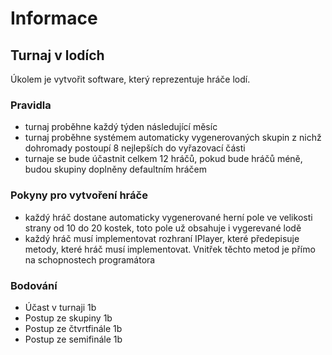 # Informace
## Turnaj v lodích
Úkolem je vytvořit software, který reprezentuje hráče lodí.

### Pravidla
* turnaj proběhne každý týden následující měsíc
* turnaj proběhne systémem automaticky vygenerovaných skupin z nichž dohromady postoupí 8 nejlepších do vyřazovací části
* turnaje se bude účastnit celkem 12 hráčů, pokud bude hráčů méně, budou skupiny doplněny defaultním hráčem

### Pokyny pro vytvoření hráče
* každý hráč dostane automaticky vygenerované herní pole ve velikosti strany od 10 do 20 kostek, toto pole už obsahuje i vygerevané lodě
* každý hráč musí implementovat rozhraní IPlayer, které předepisuje metody, které hráč musí implementovat. Vnitřek těchto metod je přímo na schopnostech programátora

### Bodování
* Účast v turnaji 1b
* Postup ze skupiny 1b
* Postup ze čtvrtfinále 1b
* Postup ze semifinále 1b
